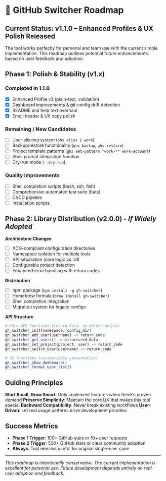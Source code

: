 # 🎯 GitHub Switcher Roadmap

## Current Status: v1.1.0 – Enhanced Profiles & UX Polish Released

The tool works perfectly for personal and team use with the current simple implementation. This roadmap outlines potential future enhancements based on user feedback and adoption.

## Phase 1: Polish & Stability (v1.x)

### Completed in 1.1.0

- [x] Enhanced Profile v3 (plain-text, validation)
- [x] Dashboard improvements & git-config drift detection
- [x] README and help text overhaul
- [x] Emoji header & UX copy polish

### Remaining / New Candidates

- [ ] User aliasing system (`ghs alias 1 work`)
- [ ] Backup/restore functionality (`ghs backup`, `ghs restore`)
- [ ] Project template patterns (`ghs set-pattern "work-*" work-account`)
- [ ] Shell prompt integration function
- [ ] Dry-run mode (`--dry-run`)

### Quality Improvements

- [ ] Shell completion scripts (bash, zsh, fish)
- [ ] Comprehensive automated test suite (bats)
- [ ] CI/CD pipeline
- [ ] Installation scripts

## Phase 2: Library Distribution (v2.0.0) - _If Widely Adopted_

**Architecture Changes**

- [ ] XDG-compliant configuration directories
- [ ] Namespace isolation for multiple tools
- [ ] API separation (core logic vs. UI)
- [ ] Configurable project detection
- [ ] Enhanced error handling with return codes

**Distribution**

- [ ] npm package (`npm install -g gh-switcher`)
- [ ] Homebrew formula (`brew install gh-switcher`)
- [ ] Shell completion integration
- [ ] Migration system for legacy configs

**API Structure**

```bash
# Core API functions (return data, no direct output)
gh_switcher_init(namespace, config_dir)
gh_switcher_add_user(username) -> return_code
gh_switcher_get_users() -> structured_data
gh_switcher_set_project(project, user) -> return_code
gh_switcher_switch_user(username) -> return_code

# UI functions (customizable presentation)
gh_switcher_show_dashboard()
gh_switcher_format_user_list()
```

## Guiding Principles

**Start Small, Grow Smart**: Only implement features when there's proven demand
**Preserve Simplicity**: Maintain the core UX that makes this tool special
**Backward Compatibility**: Never break existing workflows
**User-Driven**: Let real usage patterns drive development priorities

## Success Metrics

- **Phase 1 Trigger**: 100+ GitHub stars or 10+ user requests
- **Phase 2 Trigger**: 500+ GitHub stars or clear community adoption
- **Always**: Tool remains useful for original single-user case

---

_This roadmap is intentionally conservative. The current implementation is excellent for personal use. Future development depends entirely on real user adoption and feedback._
